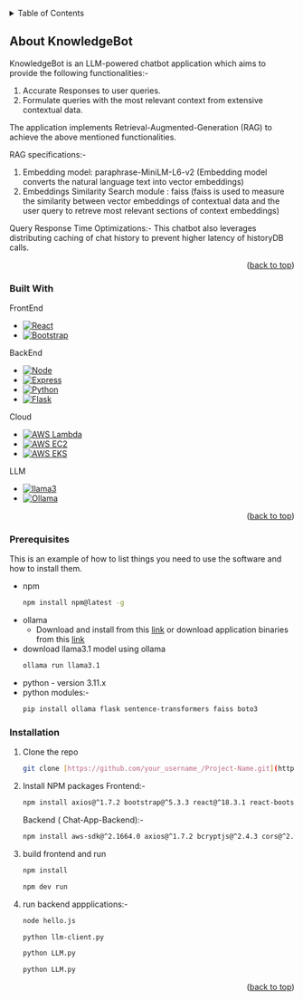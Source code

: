 <!-- Improved compatibility of back to top link: See: https://github.com/othneildrew/Best-README-Template/pull/73 -->
<a id="readme-top"></a>
<!--
*** Thanks for checking out the Best-README-Template. If you have a suggestion
*** that would make this better, please fork the repo and create a pull request
*** or simply open an issue with the tag "enhancement".
*** Don't forget to give the project a star!
*** Thanks again! Now go create something AMAZING! :D
-->



<!-- PROJECT SHIELDS -->
<!--
*** I'm using markdown "reference style" links for readability.
*** Reference links are enclosed in brackets [ ] instead of parentheses ( ).
*** See the bottom of this document for the declaration of the reference variables
*** for contributors-url, forks-url, etc. This is an optional, concise syntax you may use.
*** https://www.markdownguide.org/basic-syntax/#reference-style-links
-->
<!--[![Contributors][contributors-shield]][contributors-url]
[![Forks][forks-shield]][forks-url]
[![Stargazers][stars-shield]][stars-url]
[![Issues][issues-shield]][issues-url]
[![MIT License][license-shield]][license-url]
[![LinkedIn][linkedin-shield]][linkedin-url]
-->




</div>



<!-- TABLE OF CONTENTS -->
<details>
  <summary>Table of Contents</summary>
  <ol>
    <li>
      <a href="#about-knowledgeBot">About KnowledgeBot</a>
      <ul>
        <li><a href="#built-with">Built With</a></li>
      </ul>
    </li>
    <li>
      <a>Getting Started</a>
      <ul>
        <li><a href="#prerequisites">Prerequisites</a></li>
        <li><a href="#installation">Installation</a></li>
      </ul>
    </li>
  </ol>
</details>



<!-- ABOUT THE PROJECT -->
## About KnowledgeBot



KnowledgeBot is an LLM-powered chatbot application which aims to provide the following functionalities:-
1. Accurate Responses to user queries.
2. Formulate queries with the most relevant context from extensive contextual data.

The application implements Retrieval-Augmented-Generation (RAG) to achieve the above mentioned functionalities.

RAG specifications:-
1. Embedding model: paraphrase-MiniLM-L6-v2 (Embedding model converts the natural language text into vector embeddings)
2. Embeddings Similarity Search module : faiss (faiss is used to measure the similarity between vector embeddings of contextual data and the user query to retreve most relevant sections of context embeddings)

Query Response Time Optimizations:-
This chatbot also leverages distributing caching of chat history to prevent higher latency of historyDB calls. 

<p align="right">(<a href="#readme-top">back to top</a>)</p>



### Built With

FrontEnd
* [![React][React.js]][React-url]
* [![Bootstrap][Bootstrap.com]][Bootstrap-url]

BackEnd
* [![Node][Node.js]][Node-url]
* [![Express][Express.js]][Express-url]
* [![Python][Python]][Python-url]
* [![Flask][Flask]][Flask-url]



Cloud
* [![AWS Lambda][AWSLambda]][lambda-url]
* [![AWS EC2][AWSEc2]][ec2-url]
* [![AWS EKS][AWSEKS]][eks-url]

LLM
* [![llama3][llama3]][llama3-url]
* [![Ollama][Ollama]][Ollama-url]
  


<p align="right">(<a href="#readme-top">back to top</a>)</p>



### Prerequisites

This is an example of how to list things you need to use the software and how to install them.
* npm
  ```sh
  npm install npm@latest -g
  ```
* ollama
   - Download and install from this [link](https://ollama.com/download) or download application binaries from this [link](https://github.com/ollama/ollama/releases/tag/v0.3.2)
* download llama3.1 model using ollama
  ```sh
  ollama run llama3.1
  ```
* python - version 3.11.x
* python modules:-
   ```sh
  pip install ollama flask sentence-transformers faiss boto3
  ```
   


### Installation

1. Clone the repo
   ```sh
   git clone [https://github.com/your_username_/Project-Name.git](https://github.com/bhuvaneshshukla1/KnowledgeBot.git
   ```
2. Install NPM packages
   Frontend:-
   ```sh
   npm install axios@^1.7.2 bootstrap@^5.3.3 react@^18.3.1 react-bootstrap@^2.10.4 react-dom@^18.3.1 react-router-dom@^6.25.1 socket.io-client@^4.7.5
   ```
   Backend ( Chat-App-Backend):-
    ```sh
   npm install aws-sdk@^2.1664.0 axios@^1.7.2 bcryptjs@^2.4.3 cors@^2.8.5 express@^4.19.2 jsonwebtoken@^9.0.2 morgan@^1.10.0 socket.io@^4.7.5
   ```
   
4. build frontend and run
   ```sh
   npm install
   ```
   ```sh
   npm dev run
   ```
5. run backend appplications:-
   ```sh
   node hello.js
   ```
   ```sh
   python llm-client.py
   ```
   ```sh
   python LLM.py
   ```
   ```sh
   python LLM.py
   ```

   
<p align="right">(<a href="#readme-top">back to top</a>)</p>



<!-- USAGE EXAMPLES -->
<!--## Usage

Use this space to show useful examples of how a project can be used. Additional screenshots, code examples and demos work well in this space. You may also link to more resources.

_For more examples, please refer to the [Documentation](https://example.com)_

<p align="right">(<a href="#readme-top">back to top</a>)</p> ..>















<!-- MARKDOWN LINKS & IMAGES -->
<!-- https://www.markdownguide.org/basic-syntax/#reference-style-links -->
[contributors-shield]: https://img.shields.io/github/contributors/othneildrew/Best-README-Template.svg?style=for-the-badge
[contributors-url]: https://github.com/othneildrew/Best-README-Template/graphs/contributors
[forks-shield]: https://img.shields.io/github/forks/othneildrew/Best-README-Template.svg?style=for-the-badge
[forks-url]: https://github.com/othneildrew/Best-README-Template/network/members
[stars-shield]: https://img.shields.io/github/stars/othneildrew/Best-README-Template.svg?style=for-the-badge
[stars-url]: https://github.com/othneildrew/Best-README-Template/stargazers
[issues-shield]: https://img.shields.io/github/issues/othneildrew/Best-README-Template.svg?style=for-the-badge
[issues-url]: https://github.com/othneildrew/Best-README-Template/issues
[license-shield]: https://img.shields.io/github/license/othneildrew/Best-README-Template.svg?style=for-the-badge
[license-url]: https://github.com/othneildrew/Best-README-Template/blob/master/LICENSE.txt
[linkedin-shield]: https://img.shields.io/badge/-LinkedIn-black.svg?style=for-the-badge&logo=linkedin&colorB=555
[linkedin-url]: https://linkedin.com/in/othneildrew
[product-screenshot]: images/screenshot.png
[Next.js]: https://img.shields.io/badge/next.js-000000?style=for-the-badge&logo=nextdotjs&logoColor=white
[Next-url]: https://nextjs.org/
[Node.js]: https://img.shields.io/badge/node.js-000000?style=for-the-badge&logo=nodedotjs
[Node-url]: https://nodejs.org/en
[React.js]: https://img.shields.io/badge/React-000000?style=for-the-badge&logo=react&logoColor=61DAFB
[React-url]: https://reactjs.org/
[Vue.js]: https://img.shields.io/badge/Vue.js-35495E?style=for-the-badge&logo=vuedotjs&logoColor=4FC08D
[Vue-url]: https://vuejs.org/
[Angular.io]: https://img.shields.io/badge/Angular-DD0031?style=for-the-badge&logo=angular&logoColor=white
[Angular-url]: https://angular.io/
[Svelte.dev]: https://img.shields.io/badge/Svelte-4A4A55?style=for-the-badge&logo=svelte&logoColor=FF3E00
[Svelte-url]: https://svelte.dev/
[Laravel.com]: https://img.shields.io/badge/Laravel-FF2D20?style=for-the-badge&logo=laravel&logoColor=white
[Laravel-url]: https://laravel.com
[Bootstrap.com]: https://img.shields.io/badge/Bootstrap-000000?style=for-the-badge&logo=bootstrap&logoColor=white
[Bootstrap-url]: https://getbootstrap.com
[AWSLambda]: https://img.shields.io/badge/aws%20lambda-000000?style=for-the-badge&logo=awslambda
[lambda-url]: https://docs.aws.amazon.com/lambda/latest/dg/welcome.html
[JQuery.com]: https://img.shields.io/badge/jQuery-0769AD?style=for-the-badge&logo=jquery&logoColor=white
[JQuery-url]: https://jquery.com 
[AWSEc2]: https://img.shields.io/badge/aws%20ec2-000000?style=for-the-badge&logo=amazonec2
[ec2-url]: https://jquery.com
[AWSEKS]: https://img.shields.io/badge/aws%20eks-000000?style=for-the-badge&logo=amazoneks
[eks-url]: https://docs.aws.amazon.com/eks/latest/userguide/what-is-eks.html
[llama3]: https://img.shields.io/badge/llama%203.1-000000?style=for-the-badge
[llama3-url]: https://github.com/meta-llama/llama-models/blob/main/models/llama3_1/MODEL_CARD.md
[Express.js]: https://img.shields.io/badge/EXPRESS%20JS-000000?style=for-the-badge&logo=express
[Express-url]: https://expressjs.com/
[Python]: https://img.shields.io/badge/python-000000?style=for-the-badge&logo=python
[Python-url]: https://www.python.org/
[Flask]: https://img.shields.io/badge/flask-000000?style=for-the-badge&logo=flask
[Flask-url]: https://flask.palletsprojects.com/en/3.0.x/
[Ollama]: https://img.shields.io/badge/ollama-000000?style=for-the-badge
[Ollama-url]: https://ollama.com/


